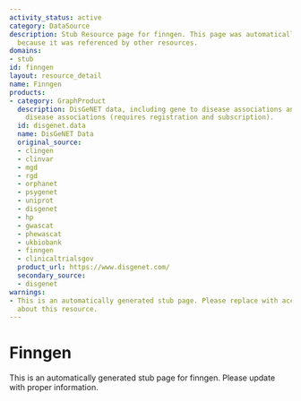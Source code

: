 ```yaml
---
activity_status: active
category: DataSource
description: Stub Resource page for finngen. This page was automatically generated
  because it was referenced by other resources.
domains:
- stub
id: finngen
layout: resource_detail
name: Finngen
products:
- category: GraphProduct
  description: DisGeNET data, including gene to disease associations and variant to
    disease associations (requires registration and subscription).
  id: disgenet.data
  name: DisGeNET Data
  original_source:
  - clingen
  - clinvar
  - mgd
  - rgd
  - orphanet
  - psygenet
  - uniprot
  - disgenet
  - hp
  - gwascat
  - phewascat
  - ukbiobank
  - finngen
  - clinicaltrialsgov
  product_url: https://www.disgenet.com/
  secondary_source:
  - disgenet
warnings:
- This is an automatically generated stub page. Please replace with accurate information
  about this resource.
---
```

# Finngen

This is an automatically generated stub page for finngen. Please update with proper information.